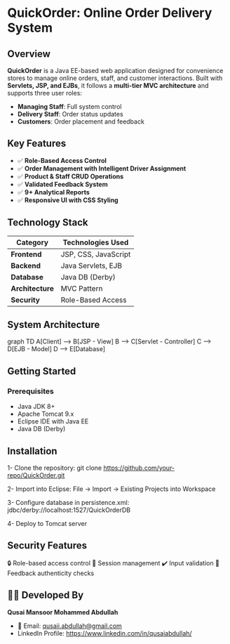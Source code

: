 # QuickOrder: Online Order Delivery System

## Overview

**QuickOrder** is a Java EE-based web application designed for convenience stores to manage online orders, staff, and customer interactions. Built with **Servlets, JSP, and EJBs**, it follows a **multi-tier MVC architecture** and supports three user roles:

- **Managing Staff**: Full system control  
- **Delivery Staff**: Order status updates  
- **Customers**: Order placement and feedback  

## Key Features

- ✅ **Role-Based Access Control**  
- ✅ **Order Management with Intelligent Driver Assignment**  
- ✅ **Product & Staff CRUD Operations**  
- ✅ **Validated Feedback System**  
- ✅ **9+ Analytical Reports**  
- ✅ **Responsive UI with CSS Styling**

## Technology Stack

| Category        | Technologies Used         |
|----------------|---------------------------|
| **Frontend**   | JSP, CSS, JavaScript      |
| **Backend**    | Java Servlets, EJB        |
| **Database**   | Java DB (Derby)           |
| **Architecture** | MVC Pattern             |
| **Security**   | Role-Based Access         |

## System Architecture

graph TD
    A[Client] --> B[JSP - View]
    B --> C[Servlet - Controller]
    C --> D[EJB - Model]
    D --> E[Database]


## Getting Started

### Prerequisites
- Java JDK 8+
- Apache Tomcat 9.x
- Eclipse IDE with Java EE
- Java DB (Derby)

## Installation
1- Clone the repository:
git clone https://github.com/your-repo/QuickOrder.git

2- Import into Eclipse:
File → Import → Existing Projects into Workspace

3- Configure database in persistence.xml:
<jta-data-source>jdbc/derby://localhost:1527/QuickOrderDB</jta-data-source>

4- Deploy to Tomcat server


## Security Features
🔒 Role-based access control
🔑 Session management
✔️ Input validation
🚫 Feedback authenticity checks


## 👨‍💻 Developed By
**Qusai Mansoor Mohammed Abdullah**  
- 📧 Email: qusaii.abdullah@gmail.com
- LinkedIn Profile: https://www.linkedin.com/in/qusaiabdullah/

